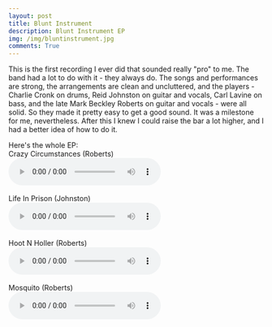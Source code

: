 ```yaml
---
layout: post
title: Blunt Instrument
description: Blunt Instrument EP
img: /img/bluntinstrument.jpg
comments: True
---
```

This is the first recording I ever did that sounded really "pro" to me. The band had a lot to do with it - they always do. The songs and performances are strong, the arrangements are clean and uncluttered, and the players - Charlie Cronk on drums, Reid Johnston on guitar and vocals, Carl Lavine on bass, and the late Mark Beckley Roberts on guitar and vocals - were all solid. So they made it pretty easy to get a good sound. It was a milestone for me, nevertheless. After this I knew I could raise the bar a lot higher, and I had a better idea of how to do it. 

Here's the whole EP:
<br>
Crazy Circumstances (Roberts)<br>
<audio controls>
  <source src="/audio/01_CrazyCircumstances.aac" type="audio/mp4; codecs=mp4a.40.5">
  Your browser does not support the audio tag.
</audio>
<br><br>
Life In Prison (Johnston)<br>
<audio controls>
  <source src="/audio/02_LifeInPrison.aac" type="audio/mp4; codecs=mp4a.40.5">
  Your browser does not support the audio tag.
</audio>
<br><br>
Hoot N Holler (Roberts)<br>
<audio controls>
  <source src="/audio/03_HootNHoller.aac" type="audio/mp4; codecs=mp4a.40.5">
  Your browser does not support the audio tag.
</audio>
<br><br>
Mosquito (Roberts)<br>
<audio controls>
  <source src="/audio/04_Mosquito.aac" type="audio/mp4; codecs=mp4a.40.5">
  Your browser does not support the audio tag.
</audio>


